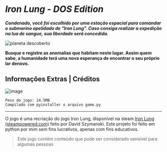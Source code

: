 # *Iron Lung - DOS Edition*
***Condenado, você foi escolhido por uma estação espacial para comandar o submarino apelidado de "Iron Lung". Caso consiga realizar a expedição na lua de sangue, sua liberdade será concedida.***

![planeta descoberto](https://www.imghost.net/ib/PmJ61KUBin9LcfY_1720628108.jpg)

**Busque e registre as anomalias que habitam neste lugar. Assim quem sabe, a humanidade terá uma nova esperança de encontrar o seu próprio lar denovo.**

Informações Extras | Créditos
---
![image](https://www.imghost.net/ib/dwSjzklxjid270s_1720629206.png)
```
Peso do jogo: 24.5MB
Compilado com pyinstaller o arquivo game.py
```
***
O jogo é uma recriação do jogo Iron Lung, disponível na steam [Iron Lung (steampowered.com)](https://store.steampowered.com/app/1846170/Iron_Lung/) feito por David Szymanski. Este projeto foi feito em python por mim sem fins lucrativos, apenas com fins educativos.

>Este jogo contém conteúdo que pode ser considerado sensível para algumas pessoas
